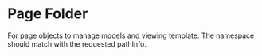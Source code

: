 Page Folder
===========

For page objects to manage models and viewing template.
The namespace should match with the requested pathInfo.